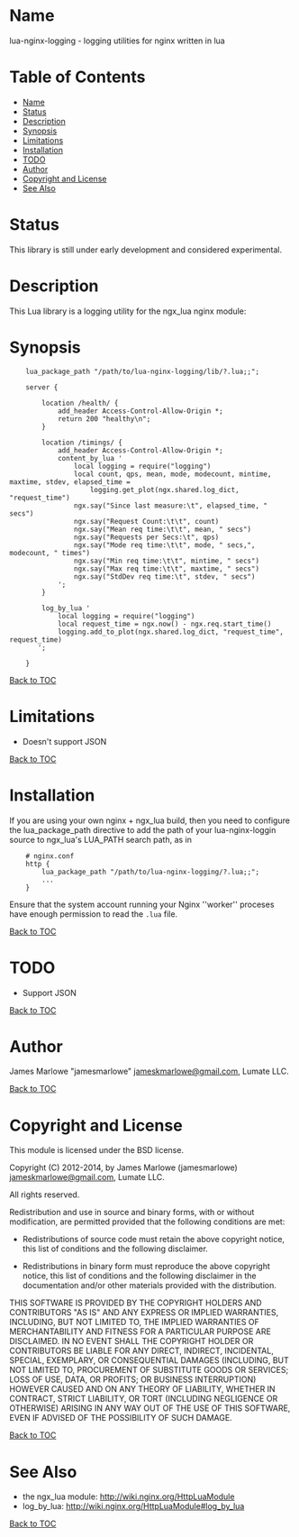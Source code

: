Name
====

lua-nginx-logging - logging utilities for nginx written in lua

Table of Contents
=================

* [Name](#name)
* [Status](#status)
* [Description](#description)
* [Synopsis](#synopsis)
* [Limitations](#limitations)
* [Installation](#installation)
* [TODO](#todo)
* [Author](#author)
* [Copyright and License](#copyright-and-license)
* [See Also](#see-also)

Status
======

This library is still under early development and considered experimental.

Description
===========

This Lua library is a logging utility for the ngx_lua nginx module:

Synopsis
========

```
    lua_package_path "/path/to/lua-nginx-logging/lib/?.lua;;";
    
    server {
    
        location /health/ {
            add_header Access-Control-Allow-Origin *;
            return 200 "healthy\n";
        }
        
        location /timings/ {
            add_header Access-Control-Allow-Origin *;
            content_by_lua '
                local logging = require("logging")
                local count, qps, mean, mode, modecount, mintime, maxtime, stdev, elapsed_time = 
                    logging.get_plot(ngx.shared.log_dict, "request_time")
                ngx.say("Since last measure:\t", elapsed_time, " secs")
                ngx.say("Request Count:\t\t", count)
                ngx.say("Mean req time:\t\t", mean, " secs")
                ngx.say("Requests per Secs:\t", qps)
                ngx.say("Mode req time:\t\t", mode, " secs,", modecount, " times")
                ngx.say("Min req time:\t\t", mintime, " secs")
                ngx.say("Max req time:\t\t", maxtime, " secs")
                ngx.say("StdDev req time:\t", stdev, " secs")
            ';
        }
        
        log_by_lua '
            local logging = require("logging")
            local request_time = ngx.now() - ngx.req.start_time()
            logging.add_to_plot(ngx.shared.log_dict, "request_time", request_time)
       ';
        
    }
```

[Back to TOC](#table-of-contents)

Limitations
===========

* Doesn't support JSON

[Back to TOC](#table-of-contents)

Installation
============

If you are using your own nginx + ngx_lua build, then you need to configure the lua_package_path directive to add the path of your lua-nginx-loggin source to ngx_lua's LUA_PATH search path, as in

```nginx
    # nginx.conf
    http {
        lua_package_path "/path/to/lua-nginx-logging/?.lua;;";
        ...
    }
```

Ensure that the system account running your Nginx ''worker'' proceses have
enough permission to read the `.lua` file.

[Back to TOC](#table-of-contents)

TODO
====

* Support JSON

[Back to TOC](#table-of-contents)

Author
======

James Marlowe "jamesmarlowe" <jameskmarlowe@gmail.com>, Lumate LLC.

[Back to TOC](#table-of-contents)

Copyright and License
=====================

This module is licensed under the BSD license.

Copyright (C) 2012-2014, by James Marlowe (jamesmarlowe) <jameskmarlowe@gmail.com>, Lumate LLC.

All rights reserved.

Redistribution and use in source and binary forms, with or without
modification, are permitted provided that the following conditions are met:

* Redistributions of source code must retain the above copyright notice, this
  list of conditions and the following disclaimer.

* Redistributions in binary form must reproduce the above copyright notice,
  this list of conditions and the following disclaimer in the documentation
  and/or other materials provided with the distribution.

THIS SOFTWARE IS PROVIDED BY THE COPYRIGHT HOLDERS AND CONTRIBUTORS "AS IS"
AND ANY EXPRESS OR IMPLIED WARRANTIES, INCLUDING, BUT NOT LIMITED TO, THE
IMPLIED WARRANTIES OF MERCHANTABILITY AND FITNESS FOR A PARTICULAR PURPOSE ARE
DISCLAIMED. IN NO EVENT SHALL THE COPYRIGHT HOLDER OR CONTRIBUTORS BE LIABLE
FOR ANY DIRECT, INDIRECT, INCIDENTAL, SPECIAL, EXEMPLARY, OR CONSEQUENTIAL
DAMAGES (INCLUDING, BUT NOT LIMITED TO, PROCUREMENT OF SUBSTITUTE GOODS OR
SERVICES; LOSS OF USE, DATA, OR PROFITS; OR BUSINESS INTERRUPTION) HOWEVER
CAUSED AND ON ANY THEORY OF LIABILITY, WHETHER IN CONTRACT, STRICT LIABILITY,
OR TORT (INCLUDING NEGLIGENCE OR OTHERWISE) ARISING IN ANY WAY OUT OF THE USE
OF THIS SOFTWARE, EVEN IF ADVISED OF THE POSSIBILITY OF SUCH DAMAGE.

[Back to TOC](#table-of-contents)

See Also
========
* the ngx_lua module: http://wiki.nginx.org/HttpLuaModule
* log_by_lua: http://wiki.nginx.org/HttpLuaModule#log_by_lua

[Back to TOC](#table-of-contents)
